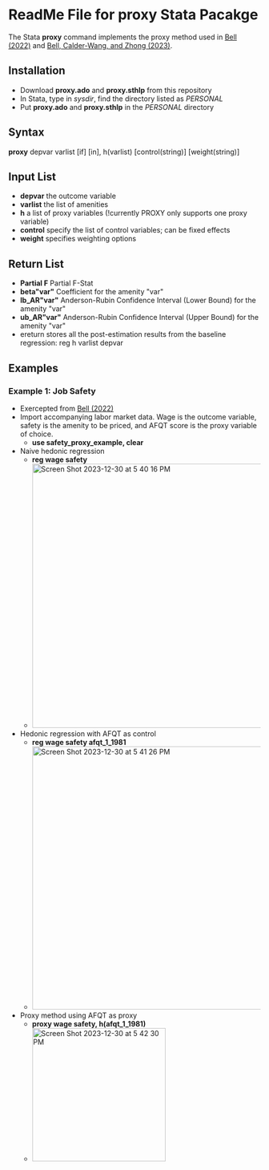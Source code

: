
# ReadMe File for proxy Stata Pacakge
The Stata **proxy** command implements the proxy method used in [Bell (2022)](https://papers.ssrn.com/sol3/papers.cfm?abstract_id=4173522) and [Bell, Calder-Wang, and Zhong (2023)](https://papers.ssrn.com/sol3/papers.cfm?abstract_id=4565093).

## Installation
- Download **proxy.ado** and **proxy.sthlp** from this repository
- In Stata, type in _sysdir_, find the directory listed as _PERSONAL_
- Put **proxy.ado** and **proxy.sthlp** in the _PERSONAL_ directory

## Syntax
 **proxy** depvar varlist [if] [in], h(varlist) [control(string)] [weight(string)]

## Input List
 - **depvar** the outcome variable 
 - **varlist** the list of amenities 
 - **h** a list of proxy variables (!currently PROXY only supports one proxy variable) 
 - **control** specify the list of control variables; can be fixed effects
 - **weight** specifies weighting options

## Return List
 - **Partial F** Partial F-Stat 
 - **beta"var"** Coefficient for the amenity "var" 
 - **lb_AR"var"** Anderson-Rubin Confidence Interval (Lower Bound) for the amenity "var" 
 - **ub_AR"var"** Anderson-Rubin Confidence Interval (Upper Bound) for the amenity "var" 
 - ereturn stores all the post-estimation results from the baseline regression: reg h varlist depvar

## Examples
### Example 1: Job Safety
- Exercepted from [Bell (2022)](https://papers.ssrn.com/sol3/papers.cfm?abstract_id=4173522)
- Import accompanying labor market data. Wage is the outcome variable, safety is the amenity to be priced, and AFQT score is the proxy variable of choice.
  - **use safety_proxy_example, clear**
- Naive hedonic regression
  - **reg wage safety**
  -  <img width="527" alt="Screen Shot 2023-12-30 at 5 40 16 PM" src="https://github.com/ZhongShusheng/proxy_stata_package/assets/25121431/d7d33f14-54e5-4edd-abd2-4ec1efb2c258">
- Hedonic regression with AFQT as control
  - **reg wage safety afqt_1_1981**
  -  <img width="525" alt="Screen Shot 2023-12-30 at 5 41 26 PM" src="https://github.com/ZhongShusheng/proxy_stata_package/assets/25121431/009d5f55-a9e1-4b6a-b1b8-8190225400ec">
- Proxy method using AFQT as proxy
  -  **proxy wage safety, h(afqt_1_1981)**
  -  <img width="266" alt="Screen Shot 2023-12-30 at 5 42 30 PM" src="https://github.com/ZhongShusheng/proxy_stata_package/assets/25121431/6e5d9edc-18c3-4ed5-be40-2a60834334a6">




